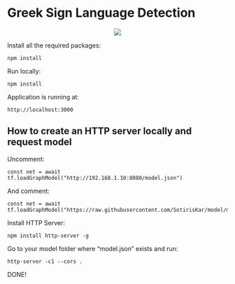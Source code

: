 # Greek Sign Language Detection

<p align="center">
   <img src="https://user-images.githubusercontent.com/36128807/119399085-1fac9680-bce1-11eb-9deb-02a3928cca14.jpg" >
</p>

Install all the required packages:

    npm install

Run locally:

    npm install

Application is running at:

    http://localhost:3000


## How to create an HTTP server locally and request model

Uncomment:

    const net = await tf.loadGraphModel("http://192.168.1.10:8080/model.json")

And comment:

    const net = await tf.loadGraphModel("https://raw.githubusercontent.com/SotirisKar/model/main/model/model.json")

Install HTTP Server:

    npm install http-server -g

Go to your model folder where “model.json” exists and run:

    http-server -c1 --cors .
    
DONE!
    
